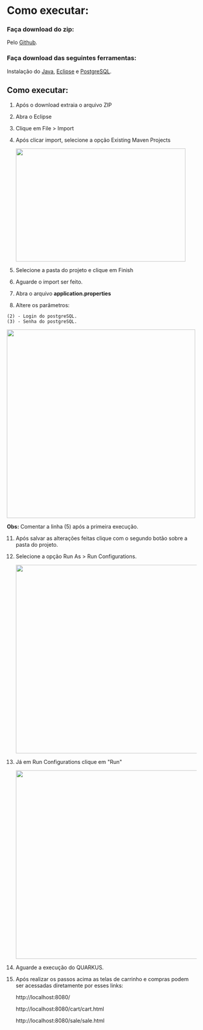 

# Como executar:

### Faça download do zip:

Pelo [Github](https://github.com/PhatomFatec/PI_3Semestre).

### Faça download das seguintes ferramentas:

Instalação do [Java](https://docs.oracle.com/en/java/javase/11/install/installation-jdk-microsoft-windows-platforms.html#GUID-A7E27B90-A28D-4237-9383-A58B416071CA), [Eclipse](https://www.eclipse.org/downloads/packages/installer) e [PostgreSQL](https://www.postgresql.org/download/windows/).

## Como executar:

1. Após o download extraia o arquivo ZIP

2. Abra o Eclipse 

4.  Clique em File > Import

5. Após clicar import, selecione a opção Existing Maven Projects

   <img src="https://media.discordapp.net/attachments/913534866686103573/965008018943131729/maven_project.png" width="450" height="300"/>

6. Selecione a pasta do projeto e clique em Finish

7.  Aguarde o import ser feito. 

8. Abra o arquivo **application.properties**

9.  Altere os parâmetros:

```
(2) - Login do postgreSQL.
(3) - Senha do postgreSQL.
```

<img src="https://user-images.githubusercontent.com/80851038/168490293-ba904397-9f2f-42eb-bc24-3bff90e8d978.png" width="500"/>

**Obs:** Comentar a linha (5) após a primeira execução. 

11. Após salvar as alterações feitas clique com o segundo botão sobre a pasta do projeto.

12. Selecione a opção Run As > Run Configurations. 

    <img src="https://media.discordapp.net/attachments/913534866686103573/965013865815494706/Run_as.png" width="500"/>

13. Já em Run Configurations clique em "Run"

    <img src="https://media.discordapp.net/attachments/913534866686103573/965015502252548126/run_config.png" width="500"/>

14. Aguarde a execução do QUARKUS.

15. Após realizar os passos acima as telas de carrinho e compras podem ser acessadas diretamente por esses links:

    http://localhost:8080/

    http://localhost:8080/cart/cart.html 
    
    http://localhost:8080/sale/sale.html

